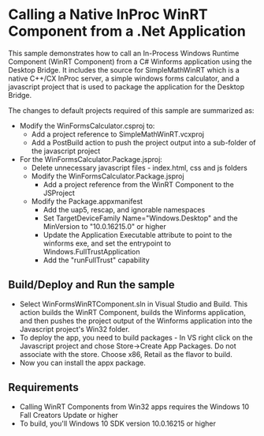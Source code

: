 # Calling a Native InProc WinRT Component from a .Net Application

This sample demonstrates how to call an In-Process Windows Runtime Component (WinRT Component) from a C# Winforms application using the Desktop Bridge.  It includes the source for SimpleMathWinRT which is a native C++/CX InProc server, a simple windows forms calculator, and a javascript project that is used to package the application for the Desktop Bridge.

The changes to default projects required of this sample are summarized as:
- Modify the WinFormsCalculator.csproj to:
    - Add a project reference to SimpleMathWinRT.vcxproj
    - Add a PostBuild action to push the project output into a sub-folder of the javascript project
- For the WinFormsCalculator.Package.jsproj:
    - Delete unnecessary javascript files - index.html, css and js folders
    - Modify the WinFormsCalculator.Package.jsproj
        - Add a project reference from the WinRT Component to the JSProject
    - Modify the Package.appxmanifest
        - Add the uap5, rescap, and ignorable namespaces
        - Set TargetDeviceFamily Name="Windows.Desktop" and the MinVersion to "10.0.16215.0" or higher
        - Update the Application Executable attribute to point to the winforms exe, and set the entrypoint to Windows.FullTrustApplication
        - Add the "runFullTrust" capability

Build/Deploy and Run the sample
-------------------------------
 - Select WinFormsWinRTComponent.sln in Visual Studio and Build.  This action builds the WinRT Component, builds the Winforms application, and then pushes the project output of the Winforms application into the Javascript project's Win32 folder.
 - To deploy the app, you need to build packages - In VS right click on the Javascript project and chose Store->Create App Packages.  Do not associate with the store.  Choose x86, Retail as the flavor to build.
 - Now you can install the appx package.

Requirements
-----------------
- Calling WinRT Components from Win32 apps requires the Windows 10 Fall Creators Update or higher
- To build, you'll Windows 10 SDK version 10.0.16215 or higher
